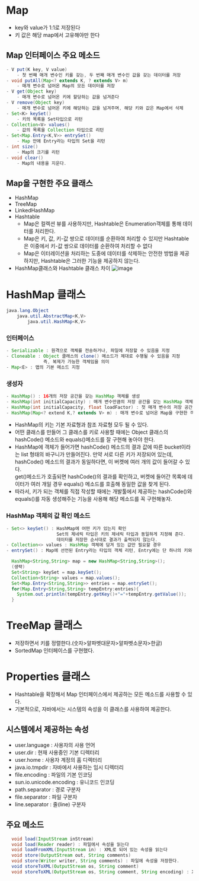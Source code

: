 # Map
- key와 value가 1:1로 저장된다
- 키 값은 해당 map에서 고유해야만 한다
## Map 인터페이스 주요 메소드
``` java
- V put(K key, V value)
    - 첫 번째 매개 변수인 키를 갖는, 두 번째 매개 변수인 값을 갖는 데이터를 저장
- void putAll(Map<? extends K, ? extends V> m)
    - 매개 변수로 넘어온 Map의 모든 데이터를 저장
- V get(Object key)
    - 매개 변수로 넘어온 키에 할당하는 값을 넘겨준다
- V remove(Object key)
    - 매개 변수로 넘어온 키에 해당하는 값을 넘겨주며, 해당 키와 값은 Map에서 삭제
- Set<K> keySet()
    - 키의 목록을 Set타입으로 리턴
- Collection<V> values()
    - 값의 목록을 Collection 타입으로 리턴
- Set<Map.Entry<K,V>> entrySet()
    - Map 안에 Entry라는 타입의 Set을 리턴
- int size()
    - Map의 크기를 리턴
- void clear()
    - Map의 내용을 지운다.
 ```
## Map을 구현한 주요 클래스
- HashMap
- TreeMap
- LinkedHashMap
- Hashtable
  - Map은 컬렉션 뷰를 사용하지만, Hashtable은 Enumeration객체를 통해 데이터를 처리한다.
  - Map은 키, 값, 키-값 쌍으로 데이터를 순환하여 처리할 수 있지만 Hashtable은 이중에서 키-값 쌍으로 데이터를 순환하여 처리할 수 없다
  - Map은 이터레이션을 처리하는 도중에 데이터를 삭제하는 안전한 방법을 제공하지만, Hashtable은 그러한 기능을 제공하지 않는다.
- HashMap클래스와 Hashtable 클래스 차이
![image](https://user-images.githubusercontent.com/89081374/211152280-18186a6c-5e57-4a25-8953-8c3d6d57dae8.png)

# HashMap 클래스
```java
java.lang.Object
    java.util.AbstractMap<K,V>
        java.util.HashMap<K,V>
```
### 인터페이스
```java
- Serializable : 원격으로 객체를 전송하거나, 파일에 저장할 수 있음을 지정
- Cloneable : Object 클래스의 clone() 메소드가 제대로 수행될 수 있음을 지정
              즉, 복제가 가능한 객체임을 의미
- Map<E> : 맵의 기본 메소드 지정
```
### 생성자
```java
- HashMap() : 16개의 저장 공간을 갖는 HashMap 객체를 생성
- HashMap(int initialCapacity) : 매개 변수만큼의 저장 공간을 갖는 HashMap 객체를 생성
- HashMap(int initialCapacity, float loadFactor) : 첫 매개 변수의 저장 공간을 갖고, 두 번째 매개 변수의 로드팩터를 갖는 HashMap객체를 생성
- HashMap(Map<? extend K,? extends V> m) : 매개 변수로 넘어온 Map을 구현한 객체에 있는 데이터를 갖는 HashMap 객체를 생성
  ```
- HashMap의 키는 기본 자료형과 참조 자료형 모두 될 수 있다.   
- 어떤 클래스를 만들어 그 클래스를 키로 사용할 때에는 Object 클래스의 hashCode() 메소드와 equals()메소드를 잘 구현해 놓아야 한다. 
- HashMap에 객체가 들어가면 hashCode() 메소드의 결과 값에 따른 bucket이라는 list 형태의 바구니가 만들어진다. 만약 서로 다른 키가 저장되어 있는데, hashCode() 메소드의 결과가 동일하다면, 이 버켓에 여러 개의 값이 들어갈 수 있다.   
  get()메소드가 호출되면 hashCode()의 결과를 확인하고, 버켓에 들어간 목록에 데이터가 여러 개일 경우 equals() 메소드를 호출해 동일한 값을 찾게 된다.
- 따라서, 키가 되는 객체를 직접 작성할 때에는 개발툴에서 제공하는 hashCode()와 equals()를 자동 생성해주는 기능을 사용해 해당 메소드를 꼭 구현해놓자.
### HashMap 객체의 값 확인 메소드
``` java
- Set<> keySet() : HashMap에 어떤 키가 있는지 확인
                   Set의 제네릭 타입은 키의 제네릭 타입과 동일하게 지정해 준다.
                   데이터를 저장한 순서대로 결과가 출력되지 않는다.
- Collection<> values : HashMap 객체에 담겨 있는 값만 필요할 경우
- entrySet() : Map에 선언된 Entry라는 타입의 객체 리턴, Entry에는 단 하나의 키와 값만이 저장된다.
```
``` java
  HashMap<String,String> map = new HashMap<String,String>();
  (생략)
  Set<String> keySet = map.keySet();
  Collection<String> values = map.values();
  Set<Map.Entry<String,String>> entries = map.entrySet();
  for(Map.Entry<String,String> tempEntry:entries){
    System.out.println(tempEntry.getKey()+"="+tempEntry.getValue());
  }
```
# TreeMap 클래스
- 저장하면서 키를 정렬한다.(숫자>알파벳대문자>알파벳소문자>한글)
- SortedMap 인터페이스를 구현했다.
# Properties 클래스
- Hashtable을 확장해서 Map 인터페이스에서 제공하는 모든 메소드를 사용할 수 있다.
- 기본적으로, 자바에서는 시스템의 속성을 이 클래스를 사용하여 제공한다.
## 시스템에서 제공하는 속성
- user.language : 사용자의 사용 언어
- user.dir : 현재 사용중인 기본 디렉터리
- user.home : 사용자 계정의 홈 디렉터리
- java.io.tmpdir : 자바에서 사용하는 임시 디렉터리
- file.encoding : 파일의 기본 인코딩
- sun.io.unicode.encoding : 유니코드 인코딩
- path.separator : 경로 구분자
- file.separator : 파일 구분자
- line.separator : 줄(line) 구분자
## 주요 메소드
``` java
  void load(InputStream inStream)
  void load(Reader reader) : 파일에서 속성을 읽는다
  void loadFromXML(InputStream in) : XML로 되어 있는 속성을 읽는다
  void store(OutputStream out, String comments)
  void store(Writer writer, String comments) : 파일에 속성을 저장한다.
  void storeToXML(OutputStream os, String comment)
  void storeToXML(OutputStream os, String comment, String encoding) : XML로 구성되는 속성 파일을 생성한다. 
```